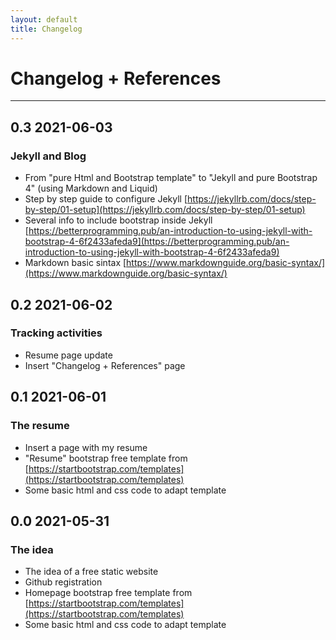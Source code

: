 ```yaml
---
layout: default
title: Changelog
---
```

# Changelog + References
---
## 0.3 2021-06-03
### Jekyll and Blog
* From "pure Html and Bootstrap template" to "Jekyll and pure Bootstrap 4" (using Markdown and Liquid)
* Step by step guide to configure Jekyll [https://jekyllrb.com/docs/step-by-step/01-setup](https://jekyllrb.com/docs/step-by-step/01-setup)
* Several info to include bootstrap inside Jekyll [https://betterprogramming.pub/an-introduction-to-using-jekyll-with-bootstrap-4-6f2433afeda9](https://betterprogramming.pub/an-introduction-to-using-jekyll-with-bootstrap-4-6f2433afeda9)
* Markdown basic sintax [https://www.markdownguide.org/basic-syntax/](https://www.markdownguide.org/basic-syntax/)

## 0.2 2021-06-02
### Tracking activities
* Resume page update
* Insert "Changelog + References" page

## 0.1 2021-06-01
### The resume
* Insert a page with my resume
* "Resume" bootstrap free template from [https://startbootstrap.com/templates](https://startbootstrap.com/templates)
* Some basic html and css code to adapt template

## 0.0 2021-05-31
### The idea
* The idea of a free static website
* Github registration
* Homepage bootstrap free template from [https://startbootstrap.com/templates](https://startbootstrap.com/templates)
* Some basic html and css code to adapt template
